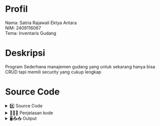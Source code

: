# Profil
Nama: Satria Rajawali Ektya Antara\
NIM: 2409116067\
Tema: Inventaris Gudang

# Deskripsi
Program Sederhana manajemen gudang yang untuk sekarang hanya bisa CRUD tapi memili security yang cukup lengkap
 # Source Code
<details>
  <summary> </> #️⃣ Source Code </summary>
 

  
## Main.java/PostTest1
```java
package com.mycompany.posttest1;



import java.util.Scanner;
import java.util.ArrayList;


public class PostTest1 {

    public static void main(String[] args) {      
Scanner input = new Scanner(System.in);

        ArrayList<String[]> daftarBarang = new ArrayList<>();

        // Data dummy awal
        daftarBarang.add(new String[]{"B001", "Laptop", "10", "Rak A"});
        daftarBarang.add(new String[]{"B002", "Printer", "5", "Rak B"});

        boolean jalan = true;
        while (jalan) {
            System.out.println("\n+====== MENU INVENTARIS GUDANG ======+");
            System.out.println("|   1. Tambah Barang                 |");
            System.out.println("|   2. Lihat Daftar Barang           |");
            System.out.println("|   3. Update Barang                 |");
            System.out.println("|   4. Hapus Barang                  |");
            System.out.println("|   5. Keluar                        |");
            System.out.println("+====================================+");
            System.out.print("Pilih menu: ");

            if (!input.hasNextInt()) {
                System.out.println("Input menu harus berupa angka!");
                input.nextLine();
                continue;
            }
            int pilihan = input.nextInt();
            input.nextLine(); 

            switch (pilihan) {
                case 1: // Create
                      if (daftarBarang.isEmpty()) {
                        System.out.println("Daftar barang masih kosong.");
                    } else {
                        System.out.println("\n===== DAFTAR BARANG =====");
                        for (int i = 0; i < daftarBarang.size(); i++) {
                            String[] b = daftarBarang.get(i);
                            System.out.println("ID Barang : " + b[0]);
                            System.out.println("Nama      : " + b[1]);
                            System.out.println("Stok      : " + b[2]);
                            System.out.println("Lokasi    : " + b[3]);
                            System.out.println("------------------------------");
                        }
                    }
                    System.out.print("Masukkan ID Barang   : ");
                    String id = input.nextLine();

                    boolean ada = false;
                    for (int i = 0; i < daftarBarang.size(); i++) {
                        if (daftarBarang.get(i)[0].equalsIgnoreCase(id)) {
                            ada = true;
                            break;
                        }
                    }

                    if (ada) {
                        System.out.println("Gagal menambahkan. ID Barang \"" + id + "\" sudah ada.");
                    } else {
                        System.out.print("Masukkan Nama Barang : ");
                        String nama = input.nextLine();
                        if (nama.trim().isEmpty()) {
                            System.out.println("Nama barang tidak boleh kosong.");
                            break;
                        }

                        System.out.print("Masukkan Stok        : ");
                        if (!input.hasNextInt()) {
                            System.out.println("Stok harus berupa angka!");
                            input.nextLine();
                            break;
                        }
                        int stok = input.nextInt();
                        input.nextLine();
                        if (stok < 0) {
                            System.out.println("Stok tidak boleh negatif.");
                            break;
                        }

                        System.out.print("Masukkan Lokasi      : ");
                        String lokasi = input.nextLine();
                        if (lokasi.trim().isEmpty()) {
                            System.out.println("Lokasi tidak boleh kosong.");   
                            break;
                        }

                        String[] barang = {id, nama, String.valueOf(stok), lokasi};
                        daftarBarang.add(barang);

                        System.out.println("Barang berhasil ditambahkan.");
                    }
                    break;

                case 2: // Read
                    if (daftarBarang.isEmpty()) {
                        System.out.println("Daftar barang masih kosong.");
                    } else {
                        System.out.println("\n===== DAFTAR BARANG =====");
                        for (int i = 0; i < daftarBarang.size(); i++) {
                            String[] b = daftarBarang.get(i);
                            System.out.println("ID Barang : " + b[0]);
                            System.out.println("Nama      : " + b[1]);
                            System.out.println("Stok      : " + b[2]);
                            System.out.println("Lokasi    : " + b[3]);
                            System.out.println("------------------------------");
                        }
                    }
                    break;

                case 3: // Update
                      if (daftarBarang.isEmpty()) {
                        System.out.println("Daftar barang masih kosong.");
                    } else {
                        System.out.println("\n===== DAFTAR BARANG =====");
                        for (int i = 0; i < daftarBarang.size(); i++) {
                            String[] b = daftarBarang.get(i);
                            System.out.println("ID Barang : " + b[0]);
                            System.out.println("Nama      : " + b[1]);
                            System.out.println("Stok      : " + b[2]);
                            System.out.println("Lokasi    : " + b[3]);
                            System.out.println("------------------------------");
                        }
                    }
                    System.out.print("Masukkan ID Barang yang akan diupdate: ");
                    String idCari = input.nextLine();
                    boolean ditemukan = false;

                    for (int i = 0; i < daftarBarang.size(); i++) {
                        String[] b = daftarBarang.get(i);
                        if (b[0].equalsIgnoreCase(idCari)) {
                            ditemukan = true;
                            System.out.println("Data ditemukan. Silakan masukkan data baru:");

                            System.out.print("Nama Barang baru (lama: " + b[1] + "): ");
                            String namaBaru = input.nextLine();
                            if (namaBaru.trim().isEmpty()) {
                                System.out.println("Nama barang tidak boleh kosong.");
                                break;
                            }

                            System.out.print("Stok baru (lama: " + b[2] + "): ");
                            if (!input.hasNextInt()) {
                                System.out.println("Stok harus berupa angka!");
                                input.nextLine();
                                break;
                            }
                            int stokBaru = input.nextInt();
                            input.nextLine();
                            if (stokBaru < 0) {
                                System.out.println("Stok tidak boleh negatif.");
                                break;
                            }

                            System.out.print("Lokasi baru (lama: " + b[3] + "): ");
                            String lokasiBaru = input.nextLine();
                            if (lokasiBaru.trim().isEmpty()) {
                                System.out.println("Lokasi tidak boleh kosong.");
                                break;
                            }

                            b[1] = namaBaru;
                            b[2] = String.valueOf(stokBaru);
                            b[3] = lokasiBaru;

                            System.out.println("Data barang berhasil diperbarui.");
                            break;
                        }
                    }

                    if (!ditemukan) {
                        System.out.println("Barang dengan ID tersebut tidak ditemukan.");
                    }
                    break;

                case 4: // Delete
                      if (daftarBarang.isEmpty()) {
                        System.out.println("Daftar barang masih kosong.");
                    } else {
                        System.out.println("\n===== DAFTAR BARANG =====");
                        for (int i = 0; i < daftarBarang.size(); i++) {
                            String[] b = daftarBarang.get(i);
                            System.out.println("ID Barang : " + b[0]);
                            System.out.println("Nama      : " + b[1]);
                            System.out.println("Stok      : " + b[2]);
                            System.out.println("Lokasi    : " + b[3]);
                            System.out.println("------------------------------");
                        }
                    }
                    System.out.print("Masukkan ID Barang yang akan dihapus: ");
                    String idHapus = input.nextLine();
                    boolean terhapus = false;

                    for (int i = 0; i < daftarBarang.size(); i++) {
                        if (daftarBarang.get(i)[0].equalsIgnoreCase(idHapus)) {
                            daftarBarang.remove(i);
                            terhapus = true;
                            System.out.println("Barang berhasil dihapus.");
                            break;
                        }
                    }

                    if (!terhapus) {
                        System.out.println("Barang dengan ID tersebut tidak ditemukan.");
                    }
                    break;

                case 5: // Keluar
                    System.out.println("Terima kasih, program selesai.");
                    jalan = false;
                    break;

                default:
                    System.out.println("Pilihan tidak valid, coba lagi.");
            }
        }

        input.close();
        }
}
```
</details>
<details>
  <summary> ✍🏿🥸 Penjelasan kode </summary>
## Package yang dipakai
``` java
import java.util.Scanner;
import java.util.ArrayList;
```
java.util.Scanner  digunakan untuk menerima input dari user melalui keyboard.

java.util.ArrayList  digunakan untuk menyimpan data barang dalam bentuk list dinamis (bisa bertambah & berkurang).

## Menu Awal & Array List
```java

        ArrayList<String[]> daftarBarang = new ArrayList<>();

        // Data dummy awal
        daftarBarang.add(new String[]{"B001", "Laptop", "10", "Rak A"});
        daftarBarang.add(new String[]{"B002", "Printer", "5", "Rak B"});

        boolean jalan = true;
        while (jalan) {
            System.out.println("\n+====== MENU INVENTARIS GUDANG ======+");
            System.out.println("|   1. Tambah Barang                 |");
            System.out.println("|   2. Lihat Daftar Barang           |");
            System.out.println("|   3. Update Barang                 |");
            System.out.println("|   4. Hapus Barang                  |");
            System.out.println("|   5. Keluar                        |");
            System.out.println("+====================================+");
            System.out.print("Pilih menu: ");

            if (!input.hasNextInt()) {
                System.out.println("Input menu harus berupa angka!");
                input.nextLine();
                continue;
            }
            int pilihan = input.nextInt();
            input.nextLine();
switch (pilihan) { 
```
Program ini menggunakan **`Scanner`** untuk membaca input dari user melalui keyboard dan **`ArrayList<String[]>`** untuk menyimpan data barang secara dinamis. Setiap elemen ArrayList berisi [0] ID, [1] Nama, [2] Stok, dan [3] Lokasi barang. Deklarasi boolean `jalan` digunakan sebagai flag untuk menjaga agar program tetap berjalan selama value dari jalan adalah true di dalam loop utama `while(jalan)` sampai user memilih menu keluar.

Di dalam loop utama ini, program menampilkan menu inventaris menggunakan **switch-case** untuk menentukan aksi berdasarkan input user. Input menu divalidasi terlebih dahulu dengan `hasNextInt()` agar program tidak error jika user memasukkan karakter non-angka. Setelah membaca angka menu dengan `nextInt()`, digunakan `nextLine()` untuk mengosongkan buffer agar input berikutnya bisa terbaca dengan benar karena kalau tidak kosongkan "\n" dari nexint akan terbawa kena nxtline berikutanya yang akan menyebabkan scaner tersebut akan terskip.


## Case 1 Create
```java
case 1: // Create
                      if (daftarBarang.isEmpty()) {
                        System.out.println("Daftar barang masih kosong.");
                    } else {
                        System.out.println("\n===== DAFTAR BARANG =====");
                        for (int i = 0; i < daftarBarang.size(); i++) {
                            String[] b = daftarBarang.get(i);
                            System.out.println("ID Barang : " + b[0]);
                            System.out.println("Nama      : " + b[1]);
                            System.out.println("Stok      : " + b[2]);
                            System.out.println("Lokasi    : " + b[3]);
                            System.out.println("------------------------------");
                        }
                    }
                    System.out.print("Masukkan ID Barang   : ");
                    String id = input.nextLine();

                    boolean ada = false;
                    for (int i = 0; i < daftarBarang.size(); i++) {
                        if (daftarBarang.get(i)[0].equalsIgnoreCase(id)) {
                            ada = true;
                            break;
                        }
                    }

                    if (ada) {
                        System.out.println("Gagal menambahkan. ID Barang \"" + id + "\" sudah ada.");
                    } else {
                        System.out.print("Masukkan Nama Barang : ");
                        String nama = input.nextLine();
                        if (nama.trim().isEmpty()) {
                            System.out.println("Nama barang tidak boleh kosong.");
                            break;
                        }

                        System.out.print("Masukkan Stok        : ");
                        if (!input.hasNextInt()) {
                            System.out.println("Stok harus berupa angka!");
                            input.nextLine();
                            break;
                        }
                        int stok = input.nextInt();
                        input.nextLine();
                        if (stok < 0) {
                            System.out.println("Stok tidak boleh negatif.");
                            break;
                        }

                        System.out.print("Masukkan Lokasi      : ");
                        String lokasi = input.nextLine();
                        if (lokasi.trim().isEmpty()) {
                            System.out.println("Lokasi tidak boleh kosong.");   
                            break;
                        }

                        String[] barang = {id, nama, String.valueOf(stok), lokasi};
                        daftarBarang.add(barang);

                        System.out.println("Barang berhasil ditambahkan.");
                    }
                    break;
```
Pada **case 1 (Create)**, program pertama menampilkan daftar barang (arraylist) yang sudah ada menggunakan loop `for` agar user bisa melihat ID yang tersedia. Program kemudian meminta user memasukkan ID barang baru dan mengecek apakah ID tersebut sudah ada di ArrayList menggunakan boolean `ada`. Jika ID sudah ada, program menampilkan pesan error. Jika ID valid, user diminta memasukkan Nama, Stok, dan Lokasi. Nama dan Lokasi divalidasi menggunakan `trim().isEmpty()` agar tidak kosong, sedangkan Stok divalidasi dengan `hasNextInt()` dan dicek agar tidak negatif. Jika semua input valid, data barang baru ditambahkan ke ArrayList dan program menampilkan pesan berhasil menambahkan barang.


## Case 2 Read
```java
case 2: // Read
                    if (daftarBarang.isEmpty()) {
                        System.out.println("Daftar barang masih kosong.");
                    } else {
                        System.out.println("\n===== DAFTAR BARANG =====");
                        for (int i = 0; i < daftarBarang.size(); i++) {
                            String[] b = daftarBarang.get(i);
                            System.out.println("ID Barang : " + b[0]);
                            System.out.println("Nama      : " + b[1]);
                            System.out.println("Stok      : " + b[2]);
                            System.out.println("Lokasi    : " + b[3]);
                            System.out.println("------------------------------");
                        }
                    }
                    break;

```
**Case 2 (Read)** menampilkan daftar barang yang ada di ArrayList. Jika ArrayList kosong, program menampilkan pesan “Daftar barang masih kosong”. Loop `for` digunakan untuk mengakses setiap elemen ArrayList dan menampilkannya secara rapi dengan format ID, Nama, Stok, dan Lokasi.


## Case 3 Update
```java
case 3: // Update
                      if (daftarBarang.isEmpty()) {
                        System.out.println("Daftar barang masih kosong.");
                    } else {
                        System.out.println("\n===== DAFTAR BARANG =====");
                        for (int i = 0; i < daftarBarang.size(); i++) {
                            String[] b = daftarBarang.get(i);
                            System.out.println("ID Barang : " + b[0]);
                            System.out.println("Nama      : " + b[1]);
                            System.out.println("Stok      : " + b[2]);
                            System.out.println("Lokasi    : " + b[3]);
                            System.out.println("------------------------------");
                        }
                    }
                    System.out.print("Masukkan ID Barang yang akan diupdate: ");
                    String idCari = input.nextLine();
                    boolean ditemukan = false;

                    for (int i = 0; i < daftarBarang.size(); i++) {
                        String[] b = daftarBarang.get(i);
                        if (b[0].equalsIgnoreCase(idCari)) {
                            ditemukan = true;
                            System.out.println("Data ditemukan. Silakan masukkan data baru:");

                            System.out.print("Nama Barang baru (lama: " + b[1] + "): ");
                            String namaBaru = input.nextLine();
                            if (namaBaru.trim().isEmpty()) {
                                System.out.println("Nama barang tidak boleh kosong.");
                                break;
                            }

                            System.out.print("Stok baru (lama: " + b[2] + "): ");
                            if (!input.hasNextInt()) {
                                System.out.println("Stok harus berupa angka!");
                                input.nextLine();
                                break;
                            }
                            int stokBaru = input.nextInt();
                            input.nextLine();
                            if (stokBaru < 0) {
                                System.out.println("Stok tidak boleh negatif.");
                                break;
                            }

                            System.out.print("Lokasi baru (lama: " + b[3] + "): ");
                            String lokasiBaru = input.nextLine();
                            if (lokasiBaru.trim().isEmpty()) {
                                System.out.println("Lokasi tidak boleh kosong.");
                                break;
                            }

                            b[1] = namaBaru;
                            b[2] = String.valueOf(stokBaru);
                            b[3] = lokasiBaru;

                            System.out.println("Data barang berhasil diperbarui.");
                            break;
                        }
                    }

                    if (!ditemukan) {
                        System.out.println("Barang dengan ID tersebut tidak ditemukan.");
                    }
                    break;

```
Pada **case 3 (Update)**, daftar barang ditampilkan terlebih dahulu sebelum user diminta memasukkan ID yang ingin diubah. Program menggunakan boolean `ditemukan` untuk menandai apakah ID tersebut ada di ArrayList. ID dibandingkan menggunakan `equalsIgnoreCase()`, sehingga pencarian tidak sensitif terhadap huruf besar atau kecil. Jika ID ditemukan, program meminta input data baru untuk Nama, Stok, dan Lokasi, dengan validasi yang sama seperti pada case Create. Data lama diupdate langsung pada ArrayList dan program menampilkan pesan berhasil memperbarui barang.



## Case 4 Delete & close
```java
case 4: // Delete
                     if (daftarBarang.isEmpty()) {
                        System.out.println("Daftar barang masih kosong.");
                    } else {
                        System.out.println("\n===== DAFTAR BARANG =====");
                        for (int i = 0; i < daftarBarang.size(); i++) {
                            String[] b = daftarBarang.get(i);
                            System.out.println("ID Barang : " + b[0]);
                            System.out.println("Nama      : " + b[1]);
                            System.out.println("Stok      : " + b[2]);
                            System.out.println("Lokasi    : " + b[3]);
                            System.out.println("------------------------------");
                        }
                    }
                    System.out.print("Masukkan ID Barang yang akan dihapus: ");
                    String idHapus = input.nextLine();
                    boolean terhapus = false;

                    for (int i = 0; i < daftarBarang.size(); i++) {
                        if (daftarBarang.get(i)[0].equalsIgnoreCase(idHapus)) {
                            daftarBarang.remove(i);
                            terhapus = true;
                            System.out.println("Barang berhasil dihapus.");
                            break;
                        }
                    }

                    if (!terhapus) {
                        System.out.println("Barang dengan ID tersebut tidak ditemukan.");
                    }
                    break;

                case 5: // Keluar
                    System.out.println("Terima kasih, program selesai.");
                    jalan = false;
                    break;

                default:
                    System.out.println("Pilihan tidak valid, coba lagi.");
            }
        }

        input.close();
        }
```
**Case 4 (Delete)** mirip dengan case Update, di mana daftar barang ditampilkan terlebih dahulu. User diminta memasukkan ID barang yang ingin dihapus, dan boolean `terhapus` menandai apakah ID ditemukan. Jika ID valid, barang dihapus dari ArrayList menggunakan `daftarBarang.remove(i)` berdasarkan indeks, dan program menampilkan pesan berhasil menghapus. Jika ID tidak ditemukan, program menampilkan pesan error.

**Case 5 (Exit)** mengubah boolean `jalan` menjadi `false`, sehingga loop utama berhenti dan program keluar. Sebelum keluar, program menampilkan pesan terima kasih.



di program ini saya menggunakan `.trim` agar user tidak menginput hanya spasi karena kegunaan trim adalah untuk menghapus spasi yang berada sebelum dan sesudah karakter contoh "   lap top   " maka akan terbada "lap top" karena trim lalu saya menggunakan <0 untuk stok agar user tidak bisa menginput value negatif, koma, dan huruf, Tetapi karena ini nextInt dia tidak bisa menerima inputan `hanya` spasi jika itu terjadi maka inputan akan ngestuck sampai user menginput sesuatu yang invalid untuk hal ini adalah value negatif, koma, dan huruf baru kita bisa keluar dari inputan dan di kembalikan ke menu awal.

</details>
<details>
  <summary> 🖥️📤📥 Output </summary>
 
## Output Program
### Menu Utama
<img width="410" height="156" alt="Screenshot 2025-09-10 171628" src="https://github.com/user-attachments/assets/27a2b5a1-f04c-41cd-bbd4-8419cfbe227b" />

Ketika pertama kali menjalankan kode maka akan muncul menu utama yang berisi Create, Read, Update, Delete, dan Exit.

### Menu Create
<img width="418" height="391" alt="Screenshot 2025-09-10 171641" src="https://github.com/user-attachments/assets/b64e39d5-4be0-4a75-955d-cdfb042e60c4" />
<img width="327" height="94" alt="Screenshot 2025-09-10 171741" src="https://github.com/user-attachments/assets/e99d5e5a-4bbc-41d5-b769-91dddb658023" />
<img width="331" height="76" alt="Screenshot 2025-09-10 171705" src="https://github.com/user-attachments/assets/ec8e83ec-f7da-43e6-89ee-91d1127af8cc" />

pertama-tama Sistem menampilkan daftar barang (Read) agar user bisa melihar id mana yang sudah dipakai

Ketika memasukkan angka 1 di menu utama akan muncul menu membuat Barang. Jika ID ada di ArrayList/ kita memasukan data tidak sesuai format maka akan muncul pesan gagal dan mengembalikan kita ke menu awal.

<img width="343" height="307" alt="Screenshot 2025-09-10 171827" src="https://github.com/user-attachments/assets/95702092-21a3-41bf-8dc4-12a4072de2d0" />



Jika ID  tidak ada di data sebelumnya maka kita akan diminta untuk mengisi data yang diperlukan untuk barang yaitu nama, stok, dan lokasi pastikan memasukan data dengan benar karena kalau tidak maka akan gagal dan akan kembali ke menu awal.

### Menu Read
<img width="373" height="325" alt="Screenshot 2025-09-10 171839" src="https://github.com/user-attachments/assets/5811edbe-e93e-44ab-a06a-463d150d600e" />
<img width="236" height="19" alt="image" src="https://github.com/user-attachments/assets/9b802d92-17f0-47a8-a904-03644ad38828" />
<img width="332" height="89" alt="image" src="https://github.com/user-attachments/assets/7e7251a2-0b53-4593-963e-930b24fb8802" />


Ketika memasukkan angka 2 di menu utama maka akan muncul daftar data Barang dan jika tidak ada data  di dalam arraylist maka akan keluar pesan "daftar barang masih kosong" .

### Menu Update
<img width="369" height="145" alt="image" src="https://github.com/user-attachments/assets/3581d0e6-08e6-44e7-8d40-10b092a70a15" />



Ketika memasukkan angka 3 di menu utama maka akan muncul daftar data barang dan menu untuk memasukkan ID  yang ingin diubah. Jika berhasil diubah maka akan muncul pesan data pesawat berhasil diubah dan jika id salah/invalid input maka akan di kembalikan ke menu utama .

<img width="410" height="78" alt="Screenshot 2025-09-10 171913" src="https://github.com/user-attachments/assets/e3d2b1b4-9fc0-464e-8750-f4c65b1835fd" />


### Menu Delete
<img width="411" height="586" alt="Screenshot 2025-09-10 172820" src="https://github.com/user-attachments/assets/dfa13af0-a5cf-4afd-9861-3fbdadfa3cc5" />

<img width="429" height="720" alt="Screenshot 2025-09-10 172908" src="https://github.com/user-attachments/assets/035852d8-f63c-4fad-bc7a-4814c3c8949a" />

Ketika memasukkan angka 4 di menu utama maka akan muncul daftar barang dan inputan untuk memasukkan ID  yang ingin dihapus. Jika berhasil dihapus maka akan muncul pesan Barang berhasil dihapus.

<img width="390" height="382" alt="Screenshot 2025-09-10 172840" src="https://github.com/user-attachments/assets/fd5fc3e7-d953-4e77-903d-e074cdcc427c" />

Jika ID  tidak ada, maka akan muncul pesan Barang dengan ID tersebut tidak ditemukan.

oh iya karna saya pakai equalsIgnoreCase buat cocokin id maka inputan user tidak sensitif terhadap huruf besar/kecil.

### Exit
<img width="434" height="222" alt="Screenshot 2025-09-10 172918" src="https://github.com/user-attachments/assets/50f28da9-2084-4829-a9f6-d1efc7e16b76" />

Masukkan angka 5 pada menu utama untuk keluar dari program.

</details>

